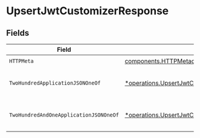 # UpsertJwtCustomizerResponse


## Fields

| Field                                                                                                                 | Type                                                                                                                  | Required                                                                                                              | Description                                                                                                           |
| --------------------------------------------------------------------------------------------------------------------- | --------------------------------------------------------------------------------------------------------------------- | --------------------------------------------------------------------------------------------------------------------- | --------------------------------------------------------------------------------------------------------------------- |
| `HTTPMeta`                                                                                                            | [components.HTTPMetadata](../../models/components/httpmetadata.md)                                                    | :heavy_check_mark:                                                                                                    | N/A                                                                                                                   |
| `TwoHundredApplicationJSONOneOf`                                                                                      | [*operations.UpsertJwtCustomizerResponseBodyUnion1](../../models/operations/upsertjwtcustomizerresponsebodyunion1.md) | :heavy_minus_sign:                                                                                                    | The updated JWT customizer.                                                                                           |
| `TwoHundredAndOneApplicationJSONOneOf`                                                                                | [*operations.UpsertJwtCustomizerResponseBodyUnion2](../../models/operations/upsertjwtcustomizerresponsebodyunion2.md) | :heavy_minus_sign:                                                                                                    | The created JWT customizer.                                                                                           |